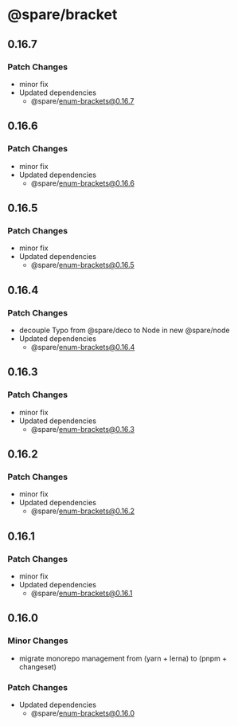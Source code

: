 # @spare/bracket

## 0.16.7

### Patch Changes

- minor fix
- Updated dependencies
  - @spare/enum-brackets@0.16.7

## 0.16.6

### Patch Changes

- minor fix
- Updated dependencies
  - @spare/enum-brackets@0.16.6

## 0.16.5

### Patch Changes

- minor fix
- Updated dependencies
  - @spare/enum-brackets@0.16.5

## 0.16.4

### Patch Changes

- decouple Typo from @spare/deco to Node in new @spare/node
- Updated dependencies
  - @spare/enum-brackets@0.16.4

## 0.16.3

### Patch Changes

- minor fix
- Updated dependencies
  - @spare/enum-brackets@0.16.3

## 0.16.2

### Patch Changes

- minor fix
- Updated dependencies
  - @spare/enum-brackets@0.16.2

## 0.16.1

### Patch Changes

- minor fix
- Updated dependencies
  - @spare/enum-brackets@0.16.1

## 0.16.0

### Minor Changes

- migrate monorepo management from (yarn + lerna) to (pnpm + changeset)

### Patch Changes

- Updated dependencies
  - @spare/enum-brackets@0.16.0
